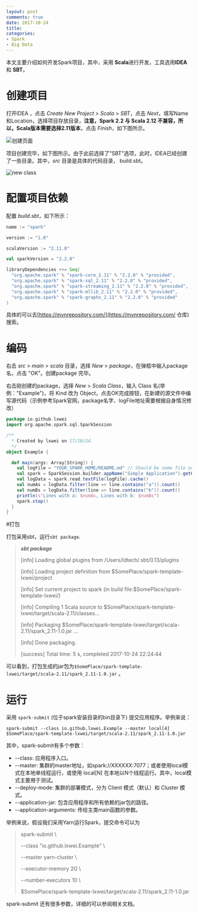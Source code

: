 ```yaml
---
layout: post
comments: true
date: 2017-10-24 
title: 
categories:  
- Spark
- Big Data
---
```


本文主要介绍如何开发Spark项目，其中，采用 **Scala**进行开发，工具选用**IDEA** 和 **SBT**。

# 创建项目

打开IDEA ，点击 *Create New Project* > *Scala*  > *SBT*，点击 *Next*，填写Name和Location，选择项目存放目录，**注意，Spark 2.2 与 Scala 2.12 不兼容，所以，Scala版本需要选择2.11版本**，点击 *Finish*，如下图所示。

![创建页面](http://blog2017.qiniudn.com/intellij-info.png)

项目创建完毕，如下图所示。由于此前选择了"SBT"选项，此时，IDEA已经创建了一些目录。其中，*src* 目录是具体的代码目录， build.sbt。

![new class](http://blog2017.qiniudn.com/intellij-new-class.png)

# 配置项目依赖

配置 *build.sbt*，如下所示：

```scala
name := "spark"

version := "1.0"

scalaVersion := "2.11.8"

val sparkVersion = "2.2.0"

libraryDependencies ++= Seq(
  "org.apache.spark" % "spark-core_2.11" % "2.2.0" % "provided",
  "org.apache.spark" % "spark-sql_2.11" % "2.2.0" % "provided",
  "org.apache.spark" % "spark-streaming_2.11" % "2.2.0" % "provided",
  "org.apache.spark" % "spark-mllib_2.11" % "2.2.0" % "provided",
  "org.apache.spark" % "spark-graphx_2.11" % "2.2.0" % "provided"
)
```

具体的可以去[https://mvnrepository.com/](https://mvnrepository.com/ 仓库) 搜索。

# 编码

右击 *src* > *main* > *scala* 目录，选择 *New* > *package*，在弹框中输入package名，点击 "OK"。创建package 完毕。

右击刚创建的package，选择 *New* > *Scala Class*，输入 Class 名(举例："Example")，将 Kind 改为 Object，点击OK完成按钮，在新建的源文件中编写源代码（示例参考Spark官网，package名字、logFile地址需要根据自身情况修改）

```scala
package io.github.lxwei
import org.apache.spark.sql.SparkSession

/**
  * Created by lxwei on 17/10/24.
  */
object Example {

  def main(args: Array[String]) {
    val logFile = "YOUR_SPARK_HOME/README.md" // Should be some file on your system
    val spark = SparkSession.builder.appName("Simple Application").getOrCreate()
    val logData = spark.read.textFile(logFile).cache()
    val numAs = logData.filter(line => line.contains("a")).count()
    val numBs = logData.filter(line => line.contains("b")).count()
    println(s"Lines with a: $numAs, Lines with b: $numBs")
    spark.stop()
  }
}
```

#打包

打包采用sbt，运行`sbt package`.

> ***sbt package***
>
> [info] Loading global plugins from /Users/ldtech/.sbt/0.13/plugins
>
> [info] Loading project definition from $SomePlace/spark-template-lxwei/project
>
> [info] Set current project to spark (in build file:$SomePlace/spark-template-lxwei/)
>
> [info] Compiling 1 Scala source to $SomePlace/spark-template-lxwei/target/scala-2.11/classes...
>
> [info] Packaging $SomePlace/spark-template-lxwei/target/scala-2.11/spark_2.11-1.0.jar ...
>
> [info] Done packaging.
>
> [success] Total time: 5 s, completed 2017-10-24 22:24:44

可以看到，打包生成的jar包为`$SomePlace/spark-template-lxwei/target/scala-2.11/spark_2.11-1.0.jar` 。

# 运行

采用 `spark-submit` (位于spark安装目录的bin目录下) 提交应用程序。举例来说：

`spark-submit --class io.github.lxwei.Example --master local[4] $SomePlace/spark-template-lxwei/target/scala-2.11/spark_2.11-1.0.jar`

其中，spark-submit有多个参数：

* --class: 应用程序入口。
* --master: 集群的master地址，如spark://XXXXXX:7077；或者使用local模式在本地单线程运行，或使用 local[N] 在本地以N个线程运行。其中，local模式主要用于测试。
* --deploy-mode: 集群的部署模式，分为 Client 模式（默认）和 Cluster 模式。
* --application-jar: 包含应用程序和所有依赖的jar包的路径。
* --application-arguments: 传给主类main函数的参数。

举例来说，假设我们采用Yarn运行Spark，提交命令可以为

> spark-submit \
>
> --class "io.github.lxwei.Example" \
>
> --master yarn-cluster \
>
> --executor-memory 2G \
>
> --number-executors 10 \
>
> $SomePlace/spark-template-lxwei/target/scala-2.11/spark_2.11-1.0.jar

spark-submit 还有很多参数，详细的可以参阅相关文档。